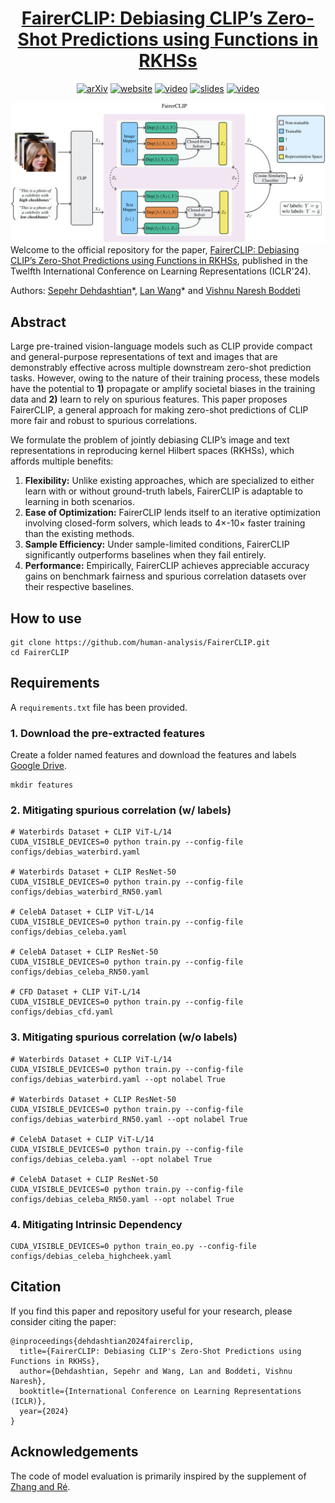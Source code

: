<h1 align="center"><a href="https://sepehrdehdashtian.github.io/Papers/FairerCLIP/index.html">FairerCLIP: Debiasing CLIP’s Zero-Shot Predictions using Functions in RKHSs</a></h1>

<p align="center">
  <a href="https://arxiv.org/abs/2403.15593"><img src="https://img.shields.io/static/v1?label=arXiv&message=2403.15593&color=B31B1B" alt="arXiv"></a>
  <a href="https://sepehrdehdashtian.github.io/Papers/FairerCLIP/index.html"><img src="https://img.shields.io/badge/Website-Page-cyan" alt="website"></a>
  <a href="https://iclr.cc/virtual/2024/poster/18989"><img src="https://img.shields.io/badge/Video-SlidesLive-purple" alt="video"></a>
  <a href="https://sepehrdehdashtian.github.io/Presentations/FairerCLIP-short.html"><img src="https://img.shields.io/badge/Slides-RevealJS-Green" alt="slides"></a>
  <a href="https://iclr.cc/media/PosterPDFs/ICLR%202024/18989.png?t=1715123299.2780206"><img src="https://img.shields.io/badge/Poster-ICLR-yellow" alt="video"></a>
</p>




![image](assets/FairerCLIP-model.png)
Welcome to the official repository for the paper, <a href="https://sepehrdehdashtian.github.io/Papers/FairerCLIP/index.html">FairerCLIP: Debiasing CLIP’s Zero-Shot Predictions using Functions in RKHSs</a>, published in the Twelfth International Conference on Learning Representations (ICLR'24).

Authors: [Sepehr Dehdashtian](https://sepehrdehdashtian.github.io/)\*, [Lan Wang](https://lan-lw.github.io/)\* and [Vishnu Naresh Boddeti](https://vishnu.boddeti.net/)

## Abstract

<p>
  Large pre-trained vision-language models such as CLIP provide compact and general-purpose representations of text and images that are demonstrably effective across multiple downstream zero-shot prediction tasks. 
  However, owing to the nature of their training process, these models have the potential to <b>1)</b> propagate or amplify societal biases in the training data and <b>2)</b> learn to rely on spurious features. 
  This paper proposes FairerCLIP, a general approach for making zero-shot predictions of CLIP more fair and robust to spurious correlations. 
</p>
<p>
  We formulate the problem of jointly debiasing CLIP’s image and 
  text representations in reproducing kernel Hilbert spaces (RKHSs), which affords multiple benefits: 
  <ol>
    <li> <b>Flexibility:</b> Unlike existing approaches, which are specialized to either learn with or without ground-truth labels, FairerCLIP is adaptable to learning in both scenarios.</li>
    <li> <b>Ease of Optimization:</b> FairerCLIP lends itself to an iterative optimization involving closed-form solvers, which leads to 4×-10× faster training than the existing methods.</li>
    <li> <b>Sample Efficiency:</b> Under sample-limited conditions, FairerCLIP significantly outperforms baselines when they fail entirely.</li>
    <li> <b>Performance:</b> Empirically, FairerCLIP achieves appreciable accuracy gains on benchmark fairness and spurious correlation datasets over their respective baselines.</li>
  </ol>
</p>



## How to use
```
git clone https://github.com/human-analysis/FairerCLIP.git
cd FairerCLIP
```

## Requirements
A ```requirements.txt``` file has been provided.

### 1. Download the pre-extracted features
Create a folder named features and download the features and labels [Google Drive](https://drive.google.com/file/d/12rp60K_ifPicHxPHnXlD5v77HeMX8qaK/view?usp=sharing).
```
mkdir features
```
### 2. Mitigating spurious correlation (w/ labels)
```
# Waterbirds Dataset + CLIP ViT-L/14
CUDA_VISIBLE_DEVICES=0 python train.py --config-file configs/debias_waterbird.yaml

# Waterbirds Dataset + CLIP ResNet-50
CUDA_VISIBLE_DEVICES=0 python train.py --config-file configs/debias_waterbird_RN50.yaml

# CelebA Dataset + CLIP ViT-L/14
CUDA_VISIBLE_DEVICES=0 python train.py --config-file configs/debias_celeba.yaml

# CelebA Dataset + CLIP ResNet-50
CUDA_VISIBLE_DEVICES=0 python train.py --config-file configs/debias_celeba_RN50.yaml

# CFD Dataset + CLIP ViT-L/14
CUDA_VISIBLE_DEVICES=0 python train.py --config-file configs/debias_cfd.yaml

```

### 3. Mitigating spurious correlation (w/o labels)
```
# Waterbirds Dataset + CLIP ViT-L/14
CUDA_VISIBLE_DEVICES=0 python train.py --config-file configs/debias_waterbird.yaml --opt nolabel True

# Waterbirds Dataset + CLIP ResNet-50
CUDA_VISIBLE_DEVICES=0 python train.py --config-file configs/debias_waterbird_RN50.yaml --opt nolabel True

# CelebA Dataset + CLIP ViT-L/14
CUDA_VISIBLE_DEVICES=0 python train.py --config-file configs/debias_celeba.yaml --opt nolabel True

# CelebA Dataset + CLIP ResNet-50
CUDA_VISIBLE_DEVICES=0 python train.py --config-file configs/debias_celeba_RN50.yaml --opt nolabel True

```
### 4. Mitigating Intrinsic Dependency
```
CUDA_VISIBLE_DEVICES=0 python train_eo.py --config-file configs/debias_celeba_highcheek.yaml
```

## Citation
If you find this paper and repository useful for your research, please consider citing the paper:
```
@inproceedings{dehdashtian2024fairerclip,
  title={FairerCLIP: Debiasing CLIP's Zero-Shot Predictions using Functions in RKHSs},
  author={Dehdashtian, Sepehr and Wang, Lan and Boddeti, Vishnu Naresh},
  booktitle={International Conference on Learning Representations (ICLR)},
  year={2024}
}
```

## Acknowledgements
The code of model evaluation is primarily inspired by the supplement of [Zhang and Ré](https://openreview.net/forum?id=uPdS_7pdA9p).
